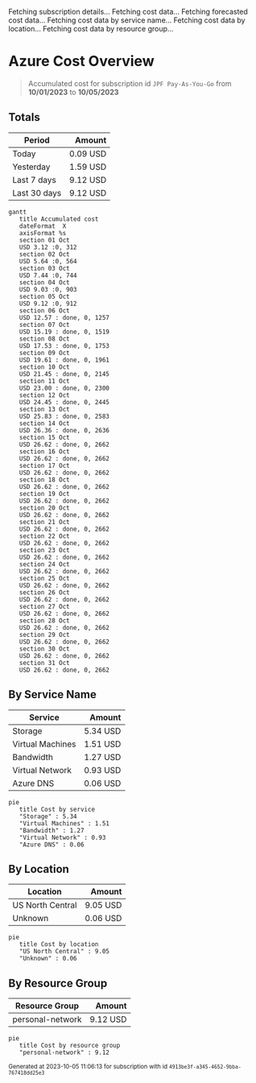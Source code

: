 Fetching subscription details...
Fetching cost data...
Fetching forecasted cost data...
Fetching cost data by service name...
Fetching cost data by location...
Fetching cost data by resource group...
# Azure Cost Overview

> Accumulated cost for subscription id `JPF Pay-As-You-Go` from **10/01/2023** to **10/05/2023**

## Totals

|Period|Amount|
|---|---:|
|Today|0.09 USD|
|Yesterday|1.59 USD|
|Last 7 days|9.12 USD|
|Last 30 days|9.12 USD|

```mermaid
gantt
   title Accumulated cost
   dateFormat  X
   axisFormat %s
   section 01 Oct
   USD 3.12 :0, 312
   section 02 Oct
   USD 5.64 :0, 564
   section 03 Oct
   USD 7.44 :0, 744
   section 04 Oct
   USD 9.03 :0, 903
   section 05 Oct
   USD 9.12 :0, 912
   section 06 Oct
   USD 12.57 : done, 0, 1257
   section 07 Oct
   USD 15.19 : done, 0, 1519
   section 08 Oct
   USD 17.53 : done, 0, 1753
   section 09 Oct
   USD 19.61 : done, 0, 1961
   section 10 Oct
   USD 21.45 : done, 0, 2145
   section 11 Oct
   USD 23.00 : done, 0, 2300
   section 12 Oct
   USD 24.45 : done, 0, 2445
   section 13 Oct
   USD 25.83 : done, 0, 2583
   section 14 Oct
   USD 26.36 : done, 0, 2636
   section 15 Oct
   USD 26.62 : done, 0, 2662
   section 16 Oct
   USD 26.62 : done, 0, 2662
   section 17 Oct
   USD 26.62 : done, 0, 2662
   section 18 Oct
   USD 26.62 : done, 0, 2662
   section 19 Oct
   USD 26.62 : done, 0, 2662
   section 20 Oct
   USD 26.62 : done, 0, 2662
   section 21 Oct
   USD 26.62 : done, 0, 2662
   section 22 Oct
   USD 26.62 : done, 0, 2662
   section 23 Oct
   USD 26.62 : done, 0, 2662
   section 24 Oct
   USD 26.62 : done, 0, 2662
   section 25 Oct
   USD 26.62 : done, 0, 2662
   section 26 Oct
   USD 26.62 : done, 0, 2662
   section 27 Oct
   USD 26.62 : done, 0, 2662
   section 28 Oct
   USD 26.62 : done, 0, 2662
   section 29 Oct
   USD 26.62 : done, 0, 2662
   section 30 Oct
   USD 26.62 : done, 0, 2662
   section 31 Oct
   USD 26.62 : done, 0, 2662
```

## By Service Name

|Service|Amount|
|---|---:|
|Storage|5.34 USD|
|Virtual Machines|1.51 USD|
|Bandwidth|1.27 USD|
|Virtual Network|0.93 USD|
|Azure DNS|0.06 USD|

```mermaid
pie
   title Cost by service
   "Storage" : 5.34
   "Virtual Machines" : 1.51
   "Bandwidth" : 1.27
   "Virtual Network" : 0.93
   "Azure DNS" : 0.06
```

## By Location

|Location|Amount|
|---|---:|
|US North Central|9.05 USD|
|Unknown|0.06 USD|

```mermaid
pie
   title Cost by location
   "US North Central" : 9.05
   "Unknown" : 0.06
```

## By Resource Group

|Resource Group|Amount|
|---|---:|
|personal-network|9.12 USD|

```mermaid
pie
   title Cost by resource group
   "personal-network" : 9.12
```

<sup>Generated at 2023-10-05 11:06:13 for subscription with id `4913be3f-a345-4652-9bba-767418dd25e3`</sup>
